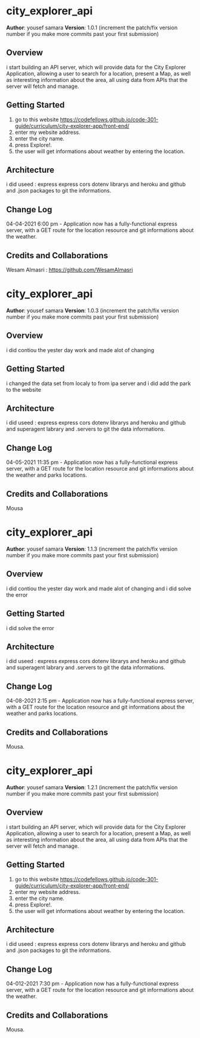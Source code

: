 # city_explorer_api

**Author**: yousef samara
**Version**: 1.0.1 (increment the patch/fix version number if you make more commits past your first submission)

## Overview
i start building an API server, which will provide data for the City Explorer Application, allowing a user to search for a location, present a Map, as well as interesting information about the area, all using data from APIs that the server will fetch and manage.

## Getting Started
1. go to this website https://codefellows.github.io/code-301-guide/curriculum/city-explorer-app/front-end/
2. enter my website address.
3. enter the city name.
4. press Explore!.
5. the user will get informations about weather by entering the location.

## Architecture
i did useed : express express cors dotenv librarys and heroku and github and .json packages to git the informations.

## Change Log


04-04-2021 6:00 pm - Application now has a fully-functional express server, with a GET route for the location resource and git informations about the weather.

## Credits and Collaborations
 Wesam Almasri :  https://github.com/WesamAlmasri



 # city_explorer_api

**Author**: yousef samara
**Version**: 1.0.3 (increment the patch/fix version number if you make more commits past your first submission)

## Overview
i did contiou the yester day work and made alot of changing
## Getting Started
i changed the data set from localy to from ipa server
and i did add the park to the website

## Architecture
i did useed : express express cors dotenv librarys and heroku and github and superagent labrary and .servers to git the data informations.

## Change Log


04-05-2021 11:35 pm - Application now has a fully-functional express server, with a GET route for the location resource and git informations about the weather and parks locations.

## Credits and Collaborations
Mousa

# city_explorer_api

**Author**: yousef samara
**Version**: 1.1.3 (increment the patch/fix version number if you make more commits past your first submission)

## Overview
i did contiou the yester day work and made alot of changing and i did solve the error
## Getting Started
i did solve the error

## Architecture
i did useed : express express cors dotenv librarys and heroku and github and superagent labrary and .servers to git the data informations.

## Change Log


04-08-2021 2:15 pm - Application now has a fully-functional express server, with a GET route for the location resource and git informations about the weather and parks locations.

## Credits and Collaborations
Mousa.

# city_explorer_api

**Author**: yousef samara
**Version**: 1.2.1 (increment the patch/fix version number if you make more commits past your first submission)

## Overview
i start building an API server, which will provide data for the City Explorer Application, allowing a user to search for a location, present a Map, as well as interesting information about the area, all using data from APIs that the server will fetch and manage.

## Getting Started
1. go to this website https://codefellows.github.io/code-301-guide/curriculum/city-explorer-app/front-end/
2. enter my website address.
3. enter the city name.
4. press Explore!.
5. the user will get informations about weather by entering the location.

## Architecture
i did useed : express express cors dotenv librarys and heroku and github and .json packages to git the informations.

## Change Log


04-012-2021 7:30 pm - Application now has a fully-functional express server, with a GET route for the location resource and git informations about the weather.

## Credits and Collaborations
Mousa.
